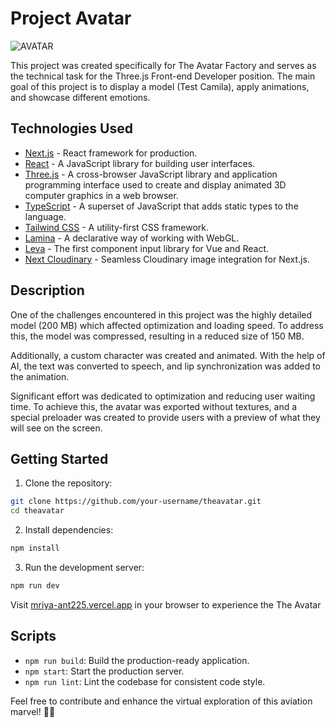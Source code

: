 # Project Avatar

![AVATAR](hhttps://i.ibb.co/HBszqjL/REACT-HERO.png)

This project was created specifically for The Avatar Factory and serves as the technical task for the Three.js Front-end Developer position. The main goal of this project is to display a model (Test Camila), apply animations, and showcase different emotions.

## Technologies Used

- [Next.js](https://nextjs.org/) - React framework for production.
- [React](https://reactjs.org/) - A JavaScript library for building user interfaces.
- [Three.js](https://threejs.org/) - A cross-browser JavaScript library and application programming interface used to create and display animated 3D computer graphics in a web browser.
- [TypeScript](https://www.typescriptlang.org/) - A superset of JavaScript that adds static types to the language.
- [Tailwind CSS](https://tailwindcss.com/) - A utility-first CSS framework.
- [Lamina](https://lamina.js.org/) - A declarative way of working with WebGL.
- [Leva](https://leva.engine.gl/) - The first component input library for Vue and React.
- [Next Cloudinary](https://github.com/transitive-bullshit/next-cloudinary) - Seamless Cloudinary image integration for Next.js.

## Description

One of the challenges encountered in this project was the highly detailed model (200 MB) which affected optimization and loading speed. To address this, the model was compressed, resulting in a reduced size of 150 MB.

Additionally, a custom character was created and animated. With the help of AI, the text was converted to speech, and lip synchronization was added to the animation.

Significant effort was dedicated to optimization and reducing user waiting time. To achieve this, the avatar was exported without textures, and a special preloader was created to provide users with a preview of what they will see on the screen.

## Getting Started

1. Clone the repository:

```bash
git clone https://github.com/your-username/theavatar.git
cd theavatar
```

2. Install dependencies:

```bash
npm install
```

3. Run the development server:

```bash
npm run dev
```

Visit [mriya-ant225.vercel.app](https://mriya-ant225.vercel.app/) in your browser to experience the The Avatar

## Scripts

- `npm run build`: Build the production-ready application.
- `npm start`: Start the production server.
- `npm run lint`: Lint the codebase for consistent code style.

Feel free to contribute and enhance the virtual exploration of this aviation marvel! 🚀🌐
